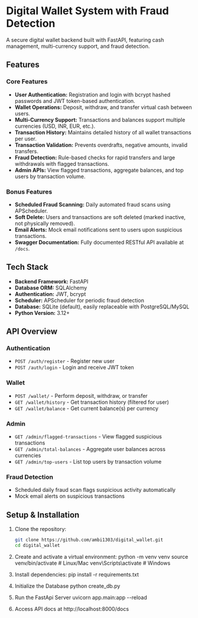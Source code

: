 # Digital Wallet System with Fraud Detection

A secure digital wallet backend built with FastAPI, featuring cash management, multi-currency support, and fraud detection.

## Features

### Core Features
- **User Authentication:** Registration and login with bcrypt hashed passwords and JWT token-based authentication.
- **Wallet Operations:** Deposit, withdraw, and transfer virtual cash between users.
- **Multi-Currency Support:** Transactions and balances support multiple currencies (USD, INR, EUR, etc.).
- **Transaction History:** Maintains detailed history of all wallet transactions per user.
- **Transaction Validation:** Prevents overdrafts, negative amounts, invalid transfers.
- **Fraud Detection:** Rule-based checks for rapid transfers and large withdrawals with flagged transactions.
- **Admin APIs:** View flagged transactions, aggregate balances, and top users by transaction volume.

### Bonus Features
- **Scheduled Fraud Scanning:** Daily automated fraud scans using APScheduler.
- **Soft Delete:** Users and transactions are soft deleted (marked inactive, not physically removed).
- **Email Alerts:** Mock email notifications sent to users upon suspicious transactions.
- **Swagger Documentation:** Fully documented RESTful API available at `/docs`.

## Tech Stack
- **Backend Framework:** FastAPI
- **Database ORM:** SQLAlchemy
- **Authentication:** JWT, bcrypt
- **Scheduler:** APScheduler for periodic fraud detection
- **Database:** SQLite (default), easily replaceable with PostgreSQL/MySQL
- **Python Version:** 3.12+

## API Overview

### Authentication
- `POST /auth/register` - Register new user
- `POST /auth/login` - Login and receive JWT token

### Wallet
- `POST /wallet/` - Perform deposit, withdraw, or transfer
- `GET /wallet/history` - Get transaction history (filtered for user)
- `GET /wallet/balance` - Get current balance(s) per currency

### Admin
- `GET /admin/flagged-transactions` - View flagged suspicious transactions
- `GET /admin/total-balances` - Aggregate user balances across currencies
- `GET /admin/top-users` - List top users by transaction volume

### Fraud Detection
- Scheduled daily fraud scan flags suspicious activity automatically
- Mock email alerts on suspicious transactions

## Setup & Installation

1. Clone the repository:

   ```bash
   git clone https://github.com/ambi1303/digital_wallet.git
   cd digital_wallet
2. Create and activate a virtual environment:
python -m venv venv
source venv/bin/activate  # Linux/Mac
venv\Scripts\activate     # Windows

3. Install dependencies:
pip install -r requirements.txt

4. Initialize the Database 
python create_db.py

5. Run the FastApi Server 
uvicorn app.main:app --reload

6. Access API docs at http://localhost:8000/docs

